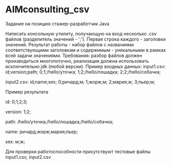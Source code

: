 # AIMconsulting_csv

Задание на позицию стажер-разработчик Java

Написать консольную утилиту, получающую на вход несколько .csv файлов (разделитель значений - ';').
Первая строка каждого - заголовки значений. Результат работы - набор файлов с названиями соответствующими заголовкам и содержимым - уникальными в рамках всей задачи значениями.
Требования: разбор файлов должен производиться многопоточно, реализация должна использовать исключительно jdk (любой версии).
Пример входных данных:
input1.csv:
id;version;path;
0;1;/hello/уточка;
1;2;/hello/лошадка;
2;2;/hello/собачка;

input2.csv:
id;name;sex;
0;ричард;м;
1;жорж;м;
2;мария;ж;
3;пьер;м;

Пример результата

id:
0;1;2;3;

version:
1;2;

path:
/hello/уточка;/hello/лошадка;/hello/собачка;

name:
ричард;жорж;мария;пьер;

sex:
м;ж;

Для проверки работоспособности присутствуют тестовые файлы input1.csv, input2.csv
